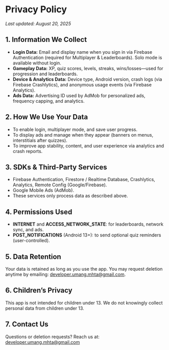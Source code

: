 <!DOCTYPE html>
<html lang="en">
<head>
  <meta charset="UTF-8">
  <title>Privacy Policy – BrainBrawl Quiz</title>
</head>
<body>
  <h1>Privacy Policy</h1>
  <p><em>Last updated: August 20, 2025</em></p>

  <h2>1. Information We Collect</h2>
  <ul>
    <li><strong>Login Data:</strong> Email and display name when you sign in via Firebase Authentication (required for Multiplayer & Leaderboards). Solo mode is available without login.</li>
    <li><strong>Gameplay Data:</strong> XP, quiz scores, levels, streaks, wins/losses—used for progression and leaderboards.</li>
    <li><strong>Device & Analytics Data:</strong> Device type, Android version, crash logs (via Firebase Crashlytics), and anonymous usage events (via Firebase Analytics).</li>
    <li><strong>Ads Data:</strong> Advertising ID used by AdMob for personalized ads, frequency capping, and analytics.</li>
  </ul>

  <h2>2. How We Use Your Data</h2>
  <ul>
    <li>To enable login, multiplayer mode, and save user progress.</li>
    <li>To display ads and manage when they appear (banners on menus, interstitials after quizzes).</li>
    <li>To improve app stability, content, and user experience via analytics and crash reports.</li>
  </ul>

  <h2>3. SDKs & Third-Party Services</h2>
  <ul>
    <li>Firebase Authentication, Firestore / Realtime Database, Crashlytics, Analytics, Remote Config (Google/Firebase).</li>
    <li>Google Mobile Ads (AdMob).</li>
    <li>These services only process data as described above.</li>
  </ul>

  <h2>4. Permissions Used</h2>
  <ul>
    <li><strong>INTERNET</strong> and <strong>ACCESS_NETWORK_STATE</strong>: for leaderboards, network sync, and ads.</li>
    <li><strong>POST_NOTIFICATIONS</strong> (Android 13+): to send optional quiz reminders (user-controlled).</li>
  </ul>

  <h2>5. Data Retention</h2>
  <p>Your data is retained as long as you use the app. You may request deletion anytime by emailing: <a href="mailto:developer.umang.mhta@gmail.com">developer.umang.mhta@gmail.com</a>.</p>

  <h2>6. Children’s Privacy</h2>
  <p>This app is not intended for children under 13. We do not knowingly collect personal data from children under 13.</p>

  <h2>7. Contact Us</h2>
  <p>Questions or deletion requests? Reach us at: <a href="mailto:developer.umang.mhta@gmail.com">developer.umang.mhta@gmail.com</a></p>
</body>
</html>
